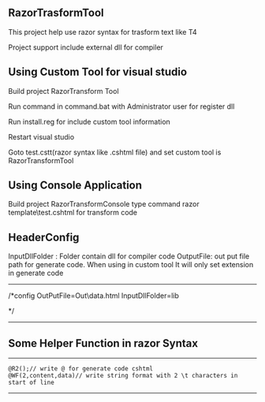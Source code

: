 RazorTrasformTool
------

This project help use razor syntax for trasform text like T4

Project support  include  external dll for compiler

Using Custom Tool for visual studio
-------

Build project RazorTransform Tool

Run command in command.bat with Administrator user for register dll 

Run install.reg for include custom tool information

Restart visual studio 

Goto test.cstt(razor syntax like .cshtml file) and set custom tool is RazorTransformTool

Using Console Application
-------

Build project RazorTransformConsole
type command razor template\test.cshtml for transform code

HeaderConfig
------
InputDllFolder : Folder contain dll for compiler code
OutputFile: out put file path for generate code. When using in custom tool It will only set extension in generate code

---

/*config
     OutPutFile=Out\data.html
     InputDllFolder=lib

*/

---


Some Helper Function in razor Syntax
------

---

    @R2();// write @ for generate code cshtml
    @WF(2,content,data)// write string format with 2 \t characters in start of line

---
